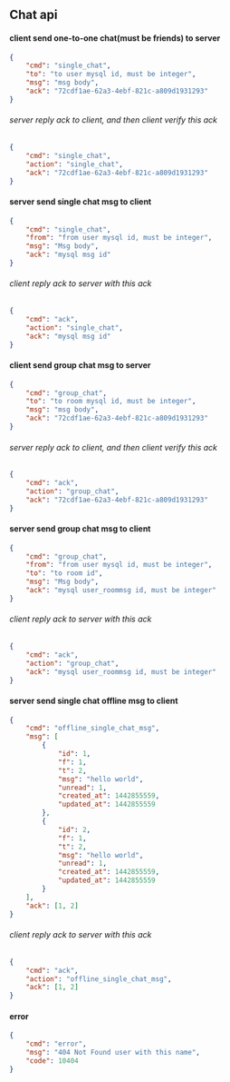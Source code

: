 ## Chat api

#### client send one-to-one chat(must be friends) to server

```json
{
    "cmd": "single_chat",
    "to": "to user mysql id, must be integer",
    "msg": "msg body",
    "ack": "72cdf1ae-62a3-4ebf-821c-a809d1931293"
}
```

###### server reply ack to client, and then client verify this ack

```json
{
    "cmd": "single_chat",
    "action": "single_chat",
    "ack": "72cdf1ae-62a3-4ebf-821c-a809d1931293"
}
```

#### server send single chat msg to client

```json
{
    "cmd": "single_chat",
    "from": "from user mysql id, must be integer",
    "msg": "Msg body",
    "ack": "mysql msg id"
}
```

###### client reply ack to server with this ack

```json
{
    "cmd": "ack",
    "action": "single_chat",
    "ack": "mysql msg id"
}
```

#### client send group chat msg to server

```json
{
    "cmd": "group_chat",
    "to": "to room mysql id, must be integer",
    "msg": "msg body",
    "ack": "72cdf1ae-62a3-4ebf-821c-a809d1931293"
}
```

###### server reply ack to client, and then client verify this ack

```json
{
    "cmd": "ack",
    "action": "group_chat",
    "ack": "72cdf1ae-62a3-4ebf-821c-a809d1931293"
}
```

#### server send group chat msg to client

```json
{
    "cmd": "group_chat",
    "from": "from user mysql id, must be integer",
    "to": "to room id",
    "msg": "Msg body",
    "ack": "mysql user_roommsg id, must be integer"
}
```

###### client reply ack to server with this ack

```json
{
    "cmd": "ack",
    "action": "group_chat",
    "ack": "mysql user_roommsg id, must be integer"
}
```

#### server send single chat offline msg to client

```json
{
    "cmd": "offline_single_chat_msg",
    "msg": [
        {
            "id": 1,
            "f": 1,
            "t": 2,
            "msg": "hello world",
            "unread": 1,
            "created_at": 1442855559,
            "updated_at": 1442855559
        },
        {
            "id": 2,
            "f": 1,
            "t": 2,
            "msg": "hello world",
            "unread": 1,
            "created_at": 1442855559,
            "updated_at": 1442855559
        }
    ],
    "ack": [1, 2]
}
```

###### client reply ack to server with this ack

```json
{
    "cmd": "ack",
    "action": "offline_single_chat_msg",
    "ack": [1, 2]
}
```


#### error

```json
{
    "cmd": "error",
    "msg": "404 Not Found user with this name",
    "code": 10404
}
```
